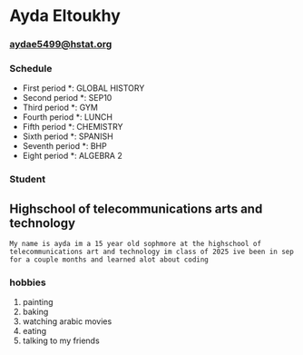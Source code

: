 # Ayda Eltoukhy
### aydae5499@hstat.org
### Schedule

* First period *: GLOBAL HISTORY
* Second period *: SEP10
*  Third period *: GYM
* Fourth period *: LUNCH
* Fifth period *: CHEMISTRY
* Sixth period *: SPANISH
* Seventh period *: BHP
* Eight period *: ALGEBRA 2
### Student
## Highschool of telecommunications arts and technology
`My name is ayda im a 15 year old sophmore at the highschool of telecommunications art and technology im class of 2025 ive been in sep for a couple months and learned alot about coding`
### hobbies
1. painting
2. baking
3. watching arabic movies
4. eating
5. talking to my friends